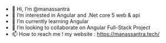 - 👋 Hi, I’m @manassantra
- 👀 I’m interested in Angular and .Net core 5 web & api
- 🌱 I’m currently learning Angular
- 💞️ I’m looking to collaborate on Angular Full-Stack Project
- 📫 How to reach me ! my website : https://manassantra.tech/

<!---
manassantra/manassantra is a ✨ special ✨ repository because its `README.md` (this file) appears on your GitHub profile.
You can click the Preview link to take a look at your changes.
--->
